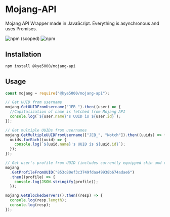 # Mojang-API

Mojang API Wrapper made in JavaScript. Everything is asynchronous and uses Promises.

![npm (scoped)](https://img.shields.io/npm/v/%40kye5000/mojang-api)
![npm](https://img.shields.io/npm/dt/%40kye5000%2Fmojang-api)

## Installation

```
npm install @kye5000/mojang-api
```

## Usage

```js
const mojang = require("@kye5000/mojang-api");

// Get UUID from username
mojang.GetUUIDFromUsername("JEB_").then((user) => {
  //Capitalization of name is fetched from Mojang API
  console.log(`${user.name}'s UUID is ${user.id}`);
});

// Get multiple UUIDs from usernames
mojang.GetMultipleUUIDFromUsername(["JEB_", "Notch"]).then((uuids) => {
  uuids.forEach((uuid) => {
    console.log(`${uuid.name}'s UUID is ${uuid.id}`);
  });
});

// Get user's profile from UUID (includes currently equipped skin and cape data)
mojang
  .GetProfileFromUUID("853c80ef3c3749fdaa49938b674adae6")
  .then((profile) => {
    console.log(JSON.stringify(profile));
  });

mojang.GetBlockedServers().then((resp) => {
  console.log(resp.length);
  console.log(resp);
});
```
